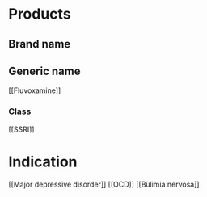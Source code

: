 # Products

## Brand name


## Generic name
[[Fluvoxamine]]

### Class
[[SSRI]]

# Indication
[[Major depressive disorder]]
[[OCD]]
[[Bulimia nervosa]]